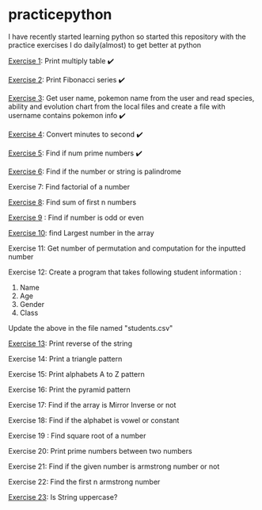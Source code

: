 # practicepython

I have recently started learning python so started this repository with the practice exercises I do daily(almost) to get better at python

[Exercise 1](./exercises/One.py): Print multiply table :heavy_check_mark:

[Exercise 2](./exercises/Two.py): Print Fibonacci series :heavy_check_mark:

[Exercise 3](./exercises/Three.py): Get user name, pokemon name from the user and read species, ability and evolution chart from the local files and create a file with username contains pokemon info :heavy_check_mark:

[Exercise 4](./exercises/Four.py): Convert minutes to second :heavy_check_mark:

[Exercise 5](./exercises/Five.py): Find if num prime numbers :heavy_check_mark:

[Exercise 6](./exercises/Six.py): Find if the number or string is palindrome

Exercise 7: Find factorial of a number 

[Exercise 8](./exercises/Eigth.py): Find sum of first n numbers

[Exercise 9](./exercises/Nine.py) : Find if number is odd or even

[Exercise 10](./exercises/Ten.py): find Largest number in the array

Exercise 11: Get number of permutation and computation for the inputted number

Exercise 12: Create a program that takes following student information :

1. Name
2. Age
3. Gender
4. Class

Update the above in the file named "students.csv"

[Exercise 13](./Exercise13.py): Print reverse of the string

Exercise 14: Print a triangle pattern

Exercise 15: Print alphabets A to Z pattern

Exercise 16: Print the pyramid pattern

Exercise 17: Find if the array is Mirror Inverse or not

Exercise 18: Find if the alphabet is vowel or constant

Exercise 19 : Find square root of a number

Exercise 20: Print prime numbers between two numbers

Exercise 21: Find if the given number is armstrong number or not

Exercise 22: Find the first n armstrong number

[Exercise 23](./exercises/TwentyTwo.py): Is String uppercase?